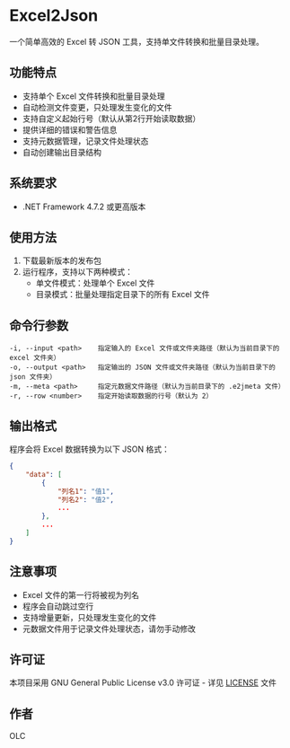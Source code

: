 # Excel2Json

一个简单高效的 Excel 转 JSON 工具，支持单文件转换和批量目录处理。

## 功能特点

- 支持单个 Excel 文件转换和批量目录处理
- 自动检测文件变更，只处理发生变化的文件
- 支持自定义起始行号（默认从第2行开始读取数据）
- 提供详细的错误和警告信息
- 支持元数据管理，记录文件处理状态
- 自动创建输出目录结构

## 系统要求

- .NET Framework 4.7.2 或更高版本

## 使用方法

1. 下载最新版本的发布包
2. 运行程序，支持以下两种模式：
   - 单文件模式：处理单个 Excel 文件
   - 目录模式：批量处理指定目录下的所有 Excel 文件

## 命令行参数

```
-i, --input <path>    指定输入的 Excel 文件或文件夹路径（默认为当前目录下的 excel 文件夹）
-o, --output <path>   指定输出的 JSON 文件或文件夹路径（默认为当前目录下的 json 文件夹）
-m, --meta <path>     指定元数据文件路径（默认为当前目录下的 .e2jmeta 文件）
-r, --row <number>    指定开始读取数据的行号（默认为 2）
```

## 输出格式

程序会将 Excel 数据转换为以下 JSON 格式：
```json
{
    "data": [
        {
            "列名1": "值1",
            "列名2": "值2",
            ...
        },
        ...
    ]
}
```

## 注意事项

- Excel 文件的第一行将被视为列名
- 程序会自动跳过空行
- 支持增量更新，只处理发生变化的文件
- 元数据文件用于记录文件处理状态，请勿手动修改

## 许可证

本项目采用 GNU General Public License v3.0 许可证 - 详见 [LICENSE](LICENSE) 文件

## 作者

OLC 